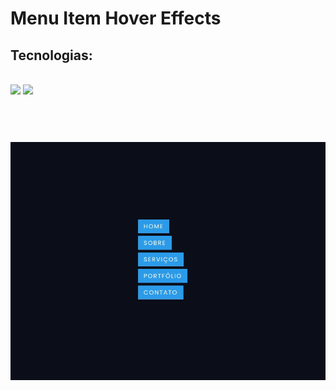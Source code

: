 # Menu Item Hover Effects

## Tecnologias:
<br>
<img src="https://img.shields.io/static/v1?label=HTML&message=5&color=E34F26&style=plastic&logo=html5"/>


<img src="https://img.shields.io/static/v1?label=CSS&message=3&color=1572B6&style=plastic&logo=css3"/>
<br>
<br>
<br>
<h1 align="center">
  <img alt="MenuHoverEffects" title="#MenuHoverEffects" src="./assets/project-01.gif" />
</h1>




